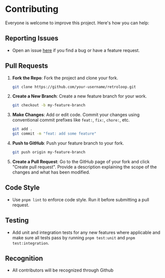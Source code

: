 # Contributing

Everyone is welcome to improve this project. Here's how you can help:

## Reporting Issues

- Open an issue [here](https://github.com/luisstd/retroloop/issues) if you find a bug or have a feature request.

## Pull Requests

1. **Fork the Repo**: Fork the project and clone your fork.

   ```bash
   git clone https://github.com/your-username/retroloop.git
   ```

2. **Create a New Branch**: Create a new feature branch for your work.

   ```bash
   git checkout -b my-feature-branch
   ```

3. **Make Changes**: Add or edit code. Commit your changes using conventional commit prefixes like `feat:`, `fix:`, `chore:`, etc.

   ```bash
   git add .
   git commit -m "feat: add some feature"
   ```

4. **Push to GitHub**: Push your feature branch to your fork.

   ```bash
   git push origin my-feature-branch
   ```

5. **Create a Pull Request**: Go to the GitHub page of your fork and click "Create pull request". Provide a description explaining the scope of the changes and what has been modified.

## Code Style

- Use `pnpm lint` to enforce code style. Run it before submitting a pull request.

## Testing

- Add unit and integration tests for any new features where applicable and make sure all tests pass by running `pnpm test:unit` and `pnpm test:integration`.

## Recognition

- All contributors will be recognized through Github
